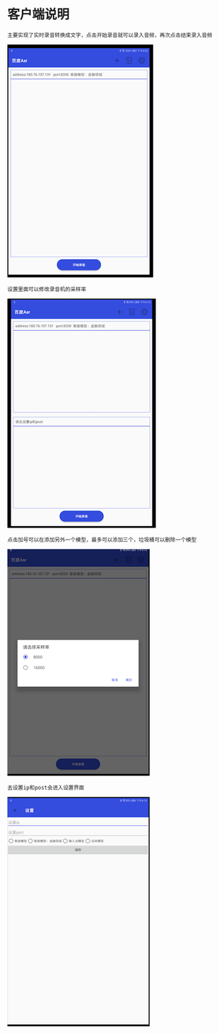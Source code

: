 # 客户端说明

	主要实现了实时录音转换成文字，点击开始录音就可以录入音频，再次点击结束录入音频

![image-20190218161259045](screenshots/image-20190218161259045.png)


	设置里面可以修改录音机的采样率

![image-20190218161743862](screenshots/image-20190218161648253.png)



	点击加号可以在添加另外一个模型，最多可以添加三个，垃圾桶可以删除一个模型

![image-20190218161648253](screenshots/image-20190218161743862.png)



	去设置ip和post会进入设置界面

![image-20190218162015916](screenshots/image-20190218162015916.png)







